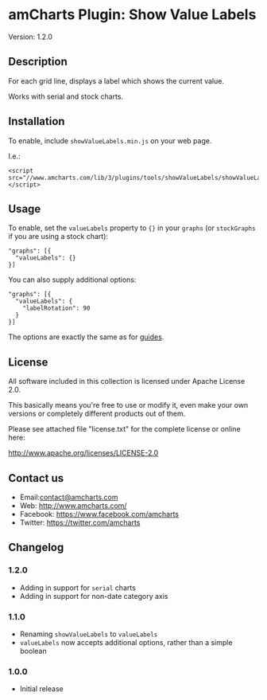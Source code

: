 # amCharts Plugin: Show Value Labels

Version: 1.2.0


## Description

For each grid line, displays a label which shows the current value.

Works with serial and stock charts.

## Installation

To enable, include `showValueLabels.min.js` on your web page.

I.e.:

```
<script src="//www.amcharts.com/lib/3/plugins/tools/showValueLabels/showValueLabels.min.js"></script>
```

## Usage

To enable, set the `valueLabels` property to `{}` in your `graphs` (or `stockGraphs` if you are using a stock chart):

```
"graphs": [{
  "valueLabels": {}
}]
```

You can also supply additional options:

```
"graphs": [{
  "valueLabels": {
    "labelRotation": 90
  }
}]
```

The options are exactly the same as for [guides](http://docs.amcharts.com/3/javascriptstockchart/Guide).


## License

All software included in this collection is licensed under Apache License 2.0.

This basically means you're free to use or modify it, even make your own
versions or completely different products out of them.

Please see attached file "license.txt" for the complete license or online here:

http://www.apache.org/licenses/LICENSE-2.0


## Contact us

* Email:contact@amcharts.com
* Web: http://www.amcharts.com/
* Facebook: https://www.facebook.com/amcharts
* Twitter: https://twitter.com/amcharts


## Changelog

### 1.2.0
* Adding in support for `serial` charts
* Adding in support for non-date category axis

### 1.1.0
* Renaming `showValueLabels` to `valueLabels`
* `valueLabels` now accepts additional options, rather than a simple boolean

### 1.0.0
* Initial release
